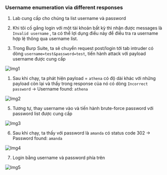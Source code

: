 ### Username enumeration via different responses

1. Lab cung cấp cho chúng ta list username và password


2. Khi tôi cố gắng login với một tài khoản bất kỳ thì nhận được messages là ``Invalid username`` , ta có thể lợi dụng điều này để điều tra ra username  hợp lệ thông qua username list.


3. Trong Burp Suite, ta sẽ chuyển request post/login tới tab intruder  có dòng ``username=test&password=test``, tiến hành attack với payload username được cung cấp

 ![Img1](\assets/../img/post_login.png)

1. Sau khi chạy, ta phát hiện payload = ``athena`` có độ dài khác với những payload còn lại và thấy trong response của nó có dòng ``Incorrect password``  -> Username found: ``athena``


 ![Img2](\assets/../img/after_run.png)

5. Tương tự, thay username vào và tiến hành brute-force password với password list được cung cấp


 ![Img3](\assets/../img/brute_force_pw.png)

6. Sau khi chạy, ta thấy với password là ``amanda`` có status code 302 -> Password found: ``amanda``


 ![Img4](\assets/../img/pw_found.png)

7. Login bằng username và password phía trên


 ![Img5](\assets/../img/solved.png)
 